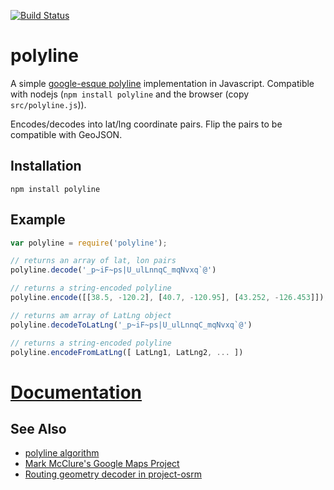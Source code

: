 [![Build Status](https://secure.travis-ci.org/mapbox/polyline.png?branch=master)](http://travis-ci.org/mapbox/polyline)

# polyline

A simple [google-esque polyline](https://developers.google.com/maps/documentation/utilities/polylinealgorithm)
implementation in Javascript. Compatible with nodejs (`npm install polyline` and the browser (copy `src/polyline.js`)).

Encodes/decodes into lat/lng coordinate pairs. Flip the pairs to be compatible with GeoJSON.

## Installation

    npm install polyline

## Example

```js
var polyline = require('polyline');

// returns an array of lat, lon pairs
polyline.decode('_p~iF~ps|U_ulLnnqC_mqNvxq`@')

// returns a string-encoded polyline
polyline.encode([[38.5, -120.2], [40.7, -120.95], [43.252, -126.453]]);

// returns am array of LatLng object
polyline.decodeToLatLng('_p~iF~ps|U_ulLnnqC_mqNvxq`@')

// returns a string-encoded polyline
polyline.encodeFromLatLng([ LatLng1, LatLng2, ... ])

```

# [Documentation](API.md)

## See Also

* [polyline algorithm](https://developers.google.com/maps/documentation/utilities/polylinealgorithm)
* [Mark McClure's Google Maps Project](http://facstaff.unca.edu/mcmcclur/GoogleMaps.html)
* [Routing geometry decoder in project-osrm](https://github.com/DennisOSRM/Project-OSRM-Web/blob/master/WebContent/routing/OSRM.RoutingGeometry.js)
